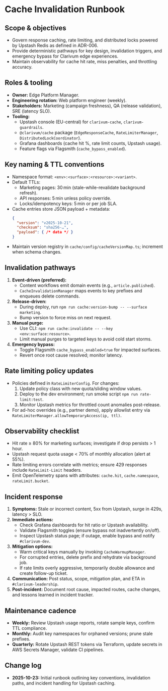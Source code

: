 # Cache Invalidation Runbook

## Scope & objectives
- Govern response caching, rate limiting, and distributed locks powered by Upstash Redis as defined in ADR-006.
- Provide deterministic pathways for key design, invalidation triggers, and emergency bypass for Clarivum edge experiences.
- Maintain observability for cache hit rate, miss penalties, and throttling accuracy.

## Roles & tooling
- **Owner:** Edge Platform Manager.
- **Engineering rotation:** Web platform engineer (weekly).
- **Stakeholders:** Marketing (campaign freshness), QA (release validation), SRE (latency SLO).
- **Tooling:**
  - Upstash console (EU-central) for `clarivum-cache`, `clarivum-guardrails`.
  - `@clarivum/cache` package (`EdgeResponseCache`, `RateLimiterManager`, `DistributedLockCoordinator`).
  - Grafana dashboards (cache hit %, rate limit counts, Upstash usage).
  - Feature flags via Flagsmith (`cache_bypass_enabled`).

## Key naming & TTL conventions
- Namespace format: `<env>:<surface>:<resource>:<variant>`.
- Default TTLs:
  - Marketing pages: 30 min (stale-while-revalidate background refresh).
  - API responses: 5 min unless policy override.
  - Locks/idempotency keys: 5 min or per job SLA.
- Cache entries store JSON payload + metadata:
  ```json
  {
    "version": "v2025-10-21",
    "checksum": "sha256-…",
    "payload": { /* data */ }
  }
  ```
- Maintain version registry in `cache/config/cacheVersionMap.ts`; increment when schema changes.

## Invalidation pathways
1. **Event-driven (preferred):**
   - Content workflows emit domain events (e.g., `article.published`).
   - `CacheInvalidationManager` maps events to key prefixes and enqueues delete commands.
2. **Release-driven:**
   - During deploy, run `npm run cache:version-bump -- --surface marketing`.
   - Bump version to force miss on next request.
3. **Manual purge:**
   - Use CLI: `npm run cache:invalidate -- --key <env:surface:resource>`.
   - Limit manual purges to targeted keys to avoid cold start storms.
4. **Emergency bypass:**
   - Toggle Flagsmith `cache_bypass_enabled=true` for impacted surfaces.
   - Revert once root cause resolved; monitor latency.

## Rate limiting policy updates
- Policies defined in `RateLimiterConfig`. For changes:
  1. Update policy class with new quota/sliding window values.
  2. Deploy to the dev environment; run smoke script `npm run rate-limit:test`.
  3. Monitor Upstash metrics for throttled count anomalies post-release.
- For ad-hoc overrides (e.g., partner demo), apply allowlist entry via `RateLimiterManager.allowTemporaryAccess(ip, ttl)`.

## Observability checklist
- Hit rate ≥ 80% for marketing surfaces; investigate if drop persists > 1 hour.
- Upstash request quota usage < 70% of monthly allocation (alert at 55%).
- Rate limiting errors correlate with metrics; ensure 429 responses include `RateLimit-Limit` headers.
- Emit OpenTelemetry spans with attributes: `cache.hit`, `cache.namespace`, `rateLimit.bucket`.

## Incident response
1. **Symptoms:** Stale or incorrect content, 5xx from Upstash, surge in 429s, latency > SLO.
2. **Immediate actions:**
   - Check Grafana dashboards for hit ratio or Upstash availability.
   - Validate Flagsmith toggles (ensure bypass not inadvertently on/off).
   - Inspect Upstash status page; if outage, enable bypass and notify `#clarivum-dev`.
3. **Mitigation options:**
   - Warm critical keys manually by invoking `CacheWarmupManager`.
   - For corrupted entries, delete prefix and rehydrate via background job.
   - If rate limits overly aggressive, temporarily double allowance and create follow-up ticket.
4. **Communication:** Post status, scope, mitigation plan, and ETA in `#clarivum-leadership`.
5. **Post-incident:** Document root cause, impacted routes, cache changes, and lessons learned in incident tracker.

## Maintenance cadence
- **Weekly:** Review Upstash usage reports, rotate sample keys, confirm TTL compliance.
- **Monthly:** Audit key namespaces for orphaned versions; prune stale prefixes.
- **Quarterly:** Rotate Upstash REST tokens via Terraform, update secrets in AWS Secrets Manager, validate CI pipelines.

## Change log
- **2025-10-23:** Initial runbook outlining key conventions, invalidation paths, and incident handling for Upstash caching.
